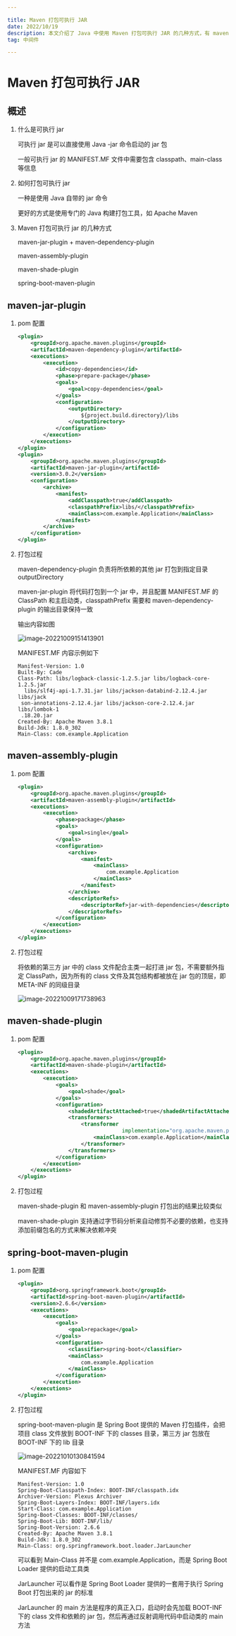 ```yaml
---

title: Maven 打包可执行 JAR
date: 2022/10/19
description: 本文介绍了 Java 中使用 Maven 打包可执行 JAR 的几种方式，有 maven-jar-plugin、assembly、shade 和 spring-boot-maven-plugin
tag: 中间件

---
```


# Maven 打包可执行 JAR

## 概述

1. 什么是可执行 jar

   可执行 jar 是可以直接使用 Java -jar 命令启动的 jar 包

   一般可执行 jar 的 MANIFEST.MF 文件中需要包含 classpath、main-class 等信息

2. 如何打包可执行 jar

   一种是使用 Java 自带的 jar 命令

   更好的方式是使用专门的 Java 构建打包工具，如 Apache Maven

3. Maven 打包可执行 jar 的几种方式

   maven-jar-plugin + maven-dependency-plugin

   maven-assembly-plugin

   maven-shade-plugin

   spring-boot-maven-plugin

## maven-jar-plugin

1. pom 配置

   ```xml
   <plugin>
       <groupId>org.apache.maven.plugins</groupId>
       <artifactId>maven-dependency-plugin</artifactId>
       <executions>
           <execution>
               <id>copy-dependencies</id>
               <phase>prepare-package</phase>
               <goals>
                   <goal>copy-dependencies</goal>
               </goals>
               <configuration>
                   <outputDirectory>
                       ${project.build.directory}/libs
                   </outputDirectory>
               </configuration>
           </execution>
       </executions>
   </plugin>
   <plugin>
       <groupId>org.apache.maven.plugins</groupId>
       <artifactId>maven-jar-plugin</artifactId>
       <version>3.0.2</version>
       <configuration>
           <archive>
               <manifest>
                   <addClasspath>true</addClasspath>
                   <classpathPrefix>libs/</classpathPrefix>
                   <mainClass>com.example.Application</mainClass>
               </manifest>
           </archive>
       </configuration>
   </plugin>
   ```

2. 打包过程

   maven-dependency-plugin 负责将所依赖的其他 jar 打包到指定目录 outputDirectory

   maven-jar-plugin 将代码打包到一个 jar 中，并且配置 MANIFEST.MF 的 ClassPath 和主启动类，classpathPrefix 需要和 maven-dependency-plugin 的输出目录保持一致

   输出内容如图

   ![image-20221009151413901](https://pic-bed-1258841963.cos.ap-nanjing.myqcloud.com/2022/10/09/20221009151418936.png)

   MANIFEST.MF 内容示例如下

   ```
   Manifest-Version: 1.0
   Built-By: Cade
   Class-Path: libs/logback-classic-1.2.5.jar libs/logback-core-1.2.5.jar
     libs/slf4j-api-1.7.31.jar libs/jackson-databind-2.12.4.jar libs/jack
    son-annotations-2.12.4.jar libs/jackson-core-2.12.4.jar libs/lombok-1
    .18.20.jar
   Created-By: Apache Maven 3.8.1
   Build-Jdk: 1.8.0_302
   Main-Class: com.example.Application
   ```

## maven-assembly-plugin

1. pom 配置

   ```xml
   <plugin>
       <groupId>org.apache.maven.plugins</groupId>
       <artifactId>maven-assembly-plugin</artifactId>
       <executions>
           <execution>
               <phase>package</phase>
               <goals>
                   <goal>single</goal>
               </goals>
               <configuration>
                   <archive>
                       <manifest>
                           <mainClass>
                               com.example.Application
                           </mainClass>
                       </manifest>
                   </archive>
                   <descriptorRefs>
                       <descriptorRef>jar-with-dependencies</descriptorRef>
                   </descriptorRefs>
               </configuration>
           </execution>
       </executions>
   </plugin>
   ```

2. 打包过程

   将依赖的第三方 jar 中的 class 文件配合主类一起打进 jar 包，不需要额外指定 ClassPath，因为所有的 class 文件及其包结构都被放在 jar 包的顶层，即 META-INF 的同级目录

   ![image-20221009171738963](https://pic-bed-1258841963.cos.ap-nanjing.myqcloud.com/2022/10/09/20221009171741317.png)

## maven-shade-plugin

1. pom 配置

   ```xml
   <plugin>
       <groupId>org.apache.maven.plugins</groupId>
       <artifactId>maven-shade-plugin</artifactId>
       <executions>
           <execution>
               <goals>
                   <goal>shade</goal>
               </goals>
               <configuration>
                   <shadedArtifactAttached>true</shadedArtifactAttached>
                   <transformers>
                       <transformer
                                    implementation="org.apache.maven.plugins.shade.resource.ManifestResourceTransformer">
                           <mainClass>com.example.Application</mainClass>
                       </transformer>
                   </transformers>
               </configuration>
           </execution>
       </executions>
   </plugin>
   ```

2. 打包过程

   maven-shade-plugin 和 maven-assembly-plugin 打包出的结果比较类似

   maven-shade-plugin 支持通过字节码分析来自动修剪不必要的依赖，也支持添加前缀包名的方式来解决依赖冲突

## spring-boot-maven-plugin

1. pom 配置

   ```xml
   <plugin>
       <groupId>org.springframework.boot</groupId>
       <artifactId>spring-boot-maven-plugin</artifactId>
       <version>2.6.6</version>
       <executions>
           <execution>
               <goals>
                   <goal>repackage</goal>
               </goals>
               <configuration>
                   <classifier>spring-boot</classifier>
                   <mainClass>
                       com.example.Application
                   </mainClass>
               </configuration>
           </execution>
       </executions>
   </plugin>
   ```

2. 打包过程

   spring-boot-maven-plugin 是 Spring Boot 提供的 Maven 打包插件，会把项目 class 文件放到 BOOT-INF 下的 classes 目录，第三方 jar 包放在 BOOT-INF 下的 lib 目录

   ![image-20221010130841594](https://pic-bed-1258841963.cos.ap-nanjing.myqcloud.com/2022/10/10/20221010130843655.png)

   MANIFEST.MF 内容如下

   ```
   Manifest-Version: 1.0
   Spring-Boot-Classpath-Index: BOOT-INF/classpath.idx
   Archiver-Version: Plexus Archiver
   Spring-Boot-Layers-Index: BOOT-INF/layers.idx
   Start-Class: com.example.Application
   Spring-Boot-Classes: BOOT-INF/classes/
   Spring-Boot-Lib: BOOT-INF/lib/
   Spring-Boot-Version: 2.6.6
   Created-By: Apache Maven 3.8.1
   Build-Jdk: 1.8.0_302
   Main-Class: org.springframework.boot.loader.JarLauncher
   ```

   可以看到  Main-Class 并不是 com.example.Application，而是 Spring Boot Loader 提供的启动工具类

   JarLauncher  可以看作是 Spring Boot Loader 提供的一套用于执行 Spring Boot 打包出来的 jar 的标准

   JarLauncher 的 main 方法是程序的真正入口，启动时会先加载 BOOT-INF 下的 class 文件和依赖的 jar 包，然后再通过反射调用代码中启动类的 main 方法